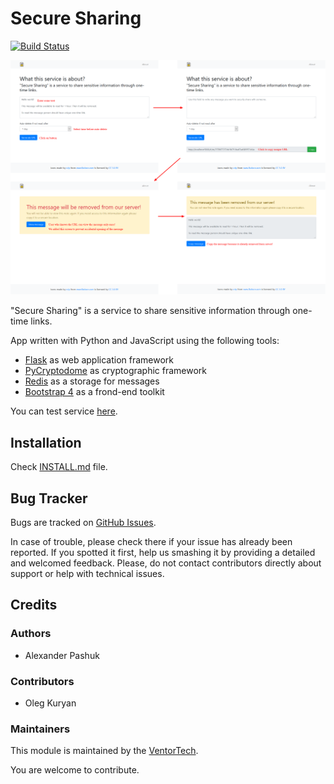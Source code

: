 # Secure Sharing

[![Build Status](https://travis-ci.com/ventor-tech/secure-sharing.svg?branch=experiments-with-travis-ci)](https://travis-ci.com/ventor-tech/secure-sharing)

<a href="/docs/images/screenshots.png"><img src="docs/images/screenshots.png"></a>

"Secure Sharing" is a service to share sensitive information through one-time links.

App written with Python and JavaScript using the following tools:
* [Flask](https://palletsprojects.com/p/flask/) as web application framework
* [PyCryptodome](https://pycryptodome.readthedocs.io/en/latest/index.html) as cryptographic framework
* [Redis](https://redis.io/) as a storage for messages
* [Bootstrap 4](https://getbootstrap.com/) as a frond-end toolkit

You can test service [here](https://share.ventor.tech).

## Installation

Check [INSTALL.md](INSTALL.md) file.

## Bug Tracker

Bugs are tracked on [GitHub Issues](https://github.com/ventor-tech/secure-sharing/issues).

In case of trouble, please check there if your issue has already been reported.
If you spotted it first, help us smashing it by providing a detailed and welcomed
feedback. Please, do not contact contributors directly about support or help
with technical issues.

## Credits

### Authors

* Alexander Pashuk

### Contributors

* Oleg Kuryan

### Maintainers

This module is maintained by the [VentorTech](https://ventor.tech).

You are welcome to contribute.
